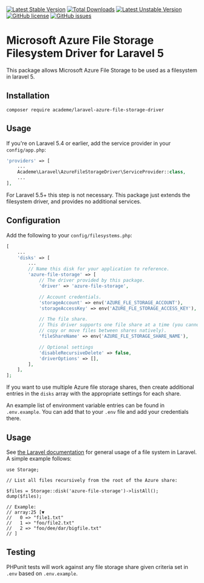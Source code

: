 
[![Latest Stable Version](https://poser.pugx.org/academe/laravel-azure-file-storage-driver/v/stable)](https://packagist.org/packages/academe/laravel-azure-file-storage-driver)
[![Total Downloads](https://poser.pugx.org/academe/laravel-azure-file-storage-driver/downloads)](https://packagist.org/packages/academe/laravel-azure-file-storage-driver)
[![Latest Unstable Version](https://poser.pugx.org/academe/laravel-azure-file-storage-driver/v/unstable)](https://packagist.org/packages/academe/laravel-azure-file-storage-driver)
[![GitHub license](https://img.shields.io/github/license/academe/laravel-azure-file-storage-driver.svg)](https://github.com/academe/laravel-azure-file-storage-driver/blob/master/LICENCE)
[![GitHub issues](https://img.shields.io/github/issues/academe/laravel-azure-file-storage-driver.svg)](https://github.com/academe/laravel-azure-file-storage-driver/issues)

# Microsoft Azure File Storage Filesystem Driver for Laravel 5

This package allows Microsoft Azure File Storage
to be used as a filesystem in laravel 5.

## Installation

    composer require academe/laravel-azure-file-storage-driver

## Usage

If you're on Laravel 5.4 or earlier, add the service provider in your `config/app.php`:

```php
'providers' => [
    ...
    Academe\Laravel\AzureFileStorageDriver\ServiceProvider::class,
    ...
],
```

For Laravel 5.5+ this step is not necessary.
This package just extends the filesystem driver, and provides no additional services.

## Configuration

Add the following to your `config/filesystems.php`:

```php
[
    ...
    'disks' => [
        ...
        // Name this disk for your application to reference.
        'azure-file-storage' => [
            // The driver provided by this package.
            'driver' => 'azure-file-storage',

            // Account credentials.
            'storageAccount' => env('AZURE_FLE_STORAGE_ACCOUNT'),
            'storageAccessKey' => env('AZURE_FLE_STORAGE_ACCESS_KEY'),

            // The file share.
            // This driver supports one file share at a time (you cannot
            // copy or move files between shares natively).
            'fileShareName' => env('AZURE_FLE_STORAGE_SHARE_NAME'),

            // Optional settings
            'disableRecursiveDelete' => false,
            'driverOptions' => [],
        ],
    ],
];
```

If you want to use multiple Azure file storage shares, then create additional
entries in the `disks` array with the appropriate settings for each share.

An example list of environment variable entries can be found in `.env.example`.
You can add that to your `.env` file and add your credentials there.

## Usage

See [the Laravel documentation](https://laravel.com/docs/5.5/filesystem)
for general usage of a file system in Laravel.
A simple example follows:

```
use Storage;

// List all files recursively from the root of the Azure share:

$files = Storage::disk('azure-file-storage')->listAll();
dump($files);

// Example:
// array:25 [▼
//   0 => "file1.txt"
//   1 => "foo/file2.txt"
//   2 => "foo/dee/dar/bigfile.txt"
// ]
```

## Testing

PHPunit tests will work against any file storage share given
criteria set in `.env` based on `.env.example`.


